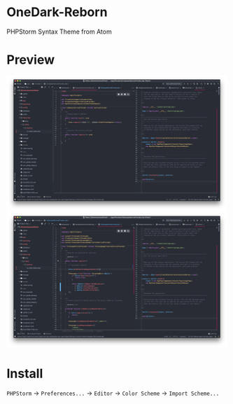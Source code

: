 # OneDark-Reborn
PHPStorm Syntax Theme from Atom

# Preview
![Preview image](preview.png)
![Preview2 image](preview-2.png)

# Install
`PHPStorm` → `Preferences...` → `Editor` → `Color Scheme` → `Import Scheme...`
